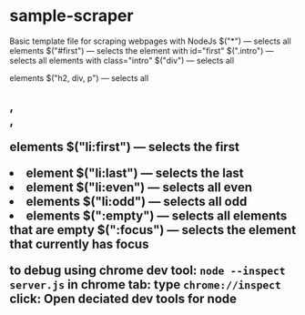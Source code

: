 # sample-scraper
Basic template file for scraping webpages with NodeJs
$("*") — selects all elements
$("#first") — selects the element with id="first"
$(".intro") — selects all elements with class="intro"
$("div") — selects all <div> elements
$("h2, div, p") — selects all <h2>, <div>, <p> elements
$("li:first") — selects the first <li> element
$("li:last") — selects the last <li> element
$("li:even") — selects all even <li> elements
$("li:odd") — selects all odd <li> elements
$(":empty") — selects all elements that are empty
$(":focus") — selects the element that currently has focus

to debug using chrome dev tool:
`node --inspect server.js`
in chrome tab: type `chrome://inspect`
click: Open deciated dev tools for node
